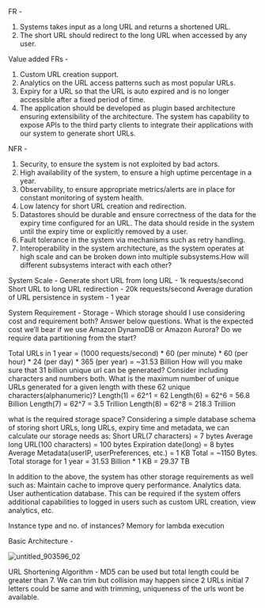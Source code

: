 FR - 
1) Systems takes input as a long URL and returns a shortened URL.
2) The short URL should redirect to the long URL when accessed by any user.

Value added FRs -
1) Custom URL creation support.
2) Analytics on the URL access patterns such as most popular URLs.
3) Expiry for a URL so that the URL is auto expired and is no longer accessible after a fixed period of time.
4) The application should be developed as plugin based architecture ensuring extensibility of the architecture. The system has capability to expose APIs to the third party clients to integrate their applications with our system to generate short URLs.

NFR - 
1) Security, to ensure the system is not exploited by bad actors.
2) High availability of the system, to ensure a high uptime percentage in a year.
3) Observability, to ensure appropriate metrics/alerts are in place for constant monitoring of system health.
4) Low latency for short URL creation and redirection.
5) Datastores should be durable and ensure correctness of the data for the expiry time configured for an URL. The data should reside in the system until the expiry time or explicitly removed by a user.
6) Fault tolerance in the system via mechanisms such as retry handling.
7) Interoperability in the system architecture, as the system operates at high scale and can be broken down into multiple subsystems.How will different subsystems interact with each other?

System Scale - 
Generate short URL from long URL - 1k requests/second
Short URL to long URL redirection - 20k requests/second
Average duration of URL persistence in system - 1 year

System Requirement -
Storage - Which storage should I use considering cost and requirement both? Answer below questions.
What is the expected cost we’ll bear if we use Amazon DynamoDB or Amazon Aurora?
Do we require data partitioning from the start?

Total URLs in 1 year = (1000 requests/second) * 60 (per minute) * 60 (per hour) * 24 (per day) * 365 (per year) = ~31.53 Billion
How will you make sure that 31 billion unique url can be generated? Consider including characters and numbers both.
What is the maximum number of unique URLs generated for a given length with these 62 unique characters(alphanumeric)?
Length(1) = 62^1 = 62
Length(6) = 62^6 = 56.8 Billion
Length(7) = 62^7 = 3.5 Trillion
Length(8) = 62^8 = 218.3 Trillion

what is the required storage space? Considering a simple database schema of storing short URLs, long URLs, expiry time and metadata, we can calculate our storage needs as:
Short URL(7 characters) = 7 bytes
Average long URL(100 characters) = 100 bytes
Expiration date(long) = 8 bytes
Average Metadata(userIP, userPreferences, etc.) = 1 KB
Total = ~1150 Bytes. 
Total storage for 1 year = 31.53 Billion * 1 KB = 29.37 TB

In addition to the above, the system has other storage requirements as well such as:
Maintain cache to improve query performance.
Analytics data.
User authentication database. This can be required if the system offers additional capabilities to logged in users such as custom URL creation, view analytics, etc.


Instance type and no. of instances?
Memory for lambda execution

Basic Architecture - 

![untitled_903596_02](https://github.com/user-attachments/assets/7c6e2608-4cf4-417b-bb0b-a8e13f3916ca)

URL Shortening Algorithm - 
MD5 can be used but total length could be greater than 7.
We can trim but collision may happen since 2 URLs initial 7 letters could be same and with trimming, uniqueness of the urls wont be available.
